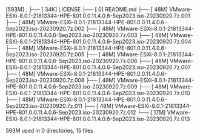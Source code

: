 [593M]  .
├── [ 34K]  LICENSE
├── [   0]  README.md
├── [ 48M]  VMware-ESXi-8.0.1-21813344-HPE-801.0.0.11.4.0.6-Sep2023.iso-20230920.7z.001
├── [ 48M]  VMware-ESXi-8.0.1-21813344-HPE-801.0.0.11.4.0.6-Sep2023.iso-20230920.7z.002
├── [ 48M]  VMware-ESXi-8.0.1-21813344-HPE-801.0.0.11.4.0.6-Sep2023.iso-20230920.7z.003
├── [ 48M]  VMware-ESXi-8.0.1-21813344-HPE-801.0.0.11.4.0.6-Sep2023.iso-20230920.7z.004
├── [ 48M]  VMware-ESXi-8.0.1-21813344-HPE-801.0.0.11.4.0.6-Sep2023.iso-20230920.7z.005
├── [ 48M]  VMware-ESXi-8.0.1-21813344-HPE-801.0.0.11.4.0.6-Sep2023.iso-20230920.7z.006
├── [ 48M]  VMware-ESXi-8.0.1-21813344-HPE-801.0.0.11.4.0.6-Sep2023.iso-20230920.7z.007
├── [ 48M]  VMware-ESXi-8.0.1-21813344-HPE-801.0.0.11.4.0.6-Sep2023.iso-20230920.7z.008
├── [ 48M]  VMware-ESXi-8.0.1-21813344-HPE-801.0.0.11.4.0.6-Sep2023.iso-20230920.7z.009
├── [ 48M]  VMware-ESXi-8.0.1-21813344-HPE-801.0.0.11.4.0.6-Sep2023.iso-20230920.7z.010
├── [ 48M]  VMware-ESXi-8.0.1-21813344-HPE-801.0.0.11.4.0.6-Sep2023.iso-20230920.7z.011
├── [ 48M]  VMware-ESXi-8.0.1-21813344-HPE-801.0.0.11.4.0.6-Sep2023.iso-20230920.7z.012
└── [ 17M]  VMware-ESXi-8.0.1-21813344-HPE-801.0.0.11.4.0.6-Sep2023.iso-20230920.7z.013

 593M used in 0 directories, 15 files
